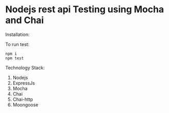 # Nodejs rest api Testing using Mocha and Chai

Installation:

To run test:
```
npm i
npm test
```

Technology Stack:

1. Nodejs
2. ExpressJs
3. Mocha
4. Chai
5. Chai-http
6. Moongoose